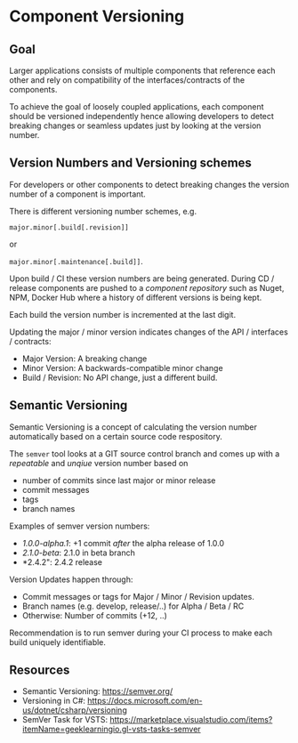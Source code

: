 # Component Versioning

## Goal

Larger applications consists of multiple components that reference each other and rely on compatibility of the interfaces/contracts of the components.

To achieve the goal of loosely coupled applications, each component should be versioned independently hence allowing developers to detect breaking changes or seamless updates just by looking at the version number.

## Version Numbers and Versioning schemes

For developers or other components to detect breaking changes the version number of a component is important.

There is different versioning number schemes, e.g.

`major.minor[.build[.revision]]`

or 

`major.minor[.maintenance[.build]]`.

Upon build / CI these version numbers are being generated. During CD / release components are pushed to a *component repository* such as Nuget, NPM, Docker Hub where a history of different versions is being kept.

Each build the version number is incremented at the last digit.

Updating the major / minor version indicates changes of the API / interfaces / contracts:
* Major Version: A breaking change
* Minor Version: A backwards-compatible minor change
* Build / Revision: No API change, just a different build.

## Semantic Versioning

Semantic Versioning is a concept of calculating the version number automatically based on a certain source code respository.

The `semver` tool looks at a GIT source control branch and comes up with a *repeatable* and *unqiue* version number based on 
- number of commits since last major or minor release
- commit messages
- tags
- branch names

Examples of semver version numbers:
- *1.0.0-alpha.1*: +1 commit *after* the alpha release of 1.0.0
- *2.1.0-beta*: 2.1.0 in beta branch
- *2.4.2": 2.4.2 release

Version Updates happen through:
- Commit messages or tags for Major / Minor / Revision updates.
- Branch names (e.g. develop, release/..) for Alpha / Beta / RC
- Otherwise: Number of commits (+12, ..)

Recommendation is to run semver during your CI process to make each build uniquely identifiable.


## Resources
- Semantic Versioning: https://semver.org/
- Versioning in C#: https://docs.microsoft.com/en-us/dotnet/csharp/versioning
- SemVer Task for VSTS: https://marketplace.visualstudio.com/items?itemName=geeklearningio.gl-vsts-tasks-semver
